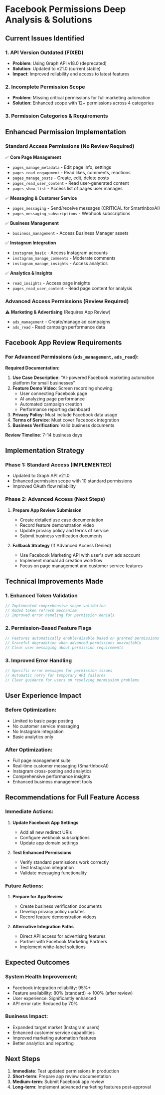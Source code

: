 # Facebook Permissions Deep Analysis & Solutions

## Current Issues Identified

### 1. API Version Outdated (FIXED)
- **Problem**: Using Graph API v18.0 (deprecated)
- **Solution**: Updated to v21.0 (current stable)
- **Impact**: Improved reliability and access to latest features

### 2. Incomplete Permission Scope
- **Problem**: Missing critical permissions for full marketing automation
- **Solution**: Enhanced scope with 12+ permissions across 4 categories

### 3. Permission Categories & Requirements

## Enhanced Permission Implementation

### Standard Access Permissions (No Review Required)
✅ **Core Page Management**
- `pages_manage_metadata` - Edit page info, settings
- `pages_read_engagement` - Read likes, comments, reactions
- `pages_manage_posts` - Create, edit, delete posts
- `pages_read_user_content` - Read user-generated content
- `pages_show_list` - Access list of pages user manages

✅ **Messaging & Customer Service**
- `pages_messaging` - Send/receive messages (CRITICAL for SmartInboxAI)
- `pages_messaging_subscriptions` - Webhook subscriptions

✅ **Business Management**
- `business_management` - Access Business Manager assets

✅ **Instagram Integration**
- `instagram_basic` - Access Instagram accounts
- `instagram_manage_comments` - Moderate comments
- `instagram_manage_insights` - Access analytics

✅ **Analytics & Insights**
- `read_insights` - Access page insights
- `pages_read_user_content` - Read page content for analysis

### Advanced Access Permissions (Review Required)
⚠️ **Marketing & Advertising** (Requires App Review)
- `ads_management` - Create/manage ad campaigns
- `ads_read` - Read campaign performance data

## Facebook App Review Requirements

### For Advanced Permissions (`ads_management`, `ads_read`):

**Required Documentation:**
1. **Use Case Description**: "AI-powered Facebook marketing automation platform for small businesses"
2. **Feature Demo Video**: Screen recording showing:
   - User connecting Facebook page
   - AI analyzing page performance
   - Automated campaign creation
   - Performance reporting dashboard
3. **Privacy Policy**: Must include Facebook data usage
4. **Terms of Service**: Must cover Facebook integration
5. **Business Verification**: Valid business documents

**Review Timeline**: 7-14 business days

## Implementation Strategy

### Phase 1: Standard Access (IMPLEMENTED)
- Updated to Graph API v21.0
- Enhanced permission scope with 10 standard permissions
- Improved OAuth flow reliability

### Phase 2: Advanced Access (Next Steps)
1. **Prepare App Review Submission**
   - Create detailed use case documentation
   - Record feature demonstration video
   - Update privacy policy and terms of service
   - Submit business verification documents

2. **Fallback Strategy** (If Advanced Access Denied)
   - Use Facebook Marketing API with user's own ads account
   - Implement manual ad creation workflow
   - Focus on page management and customer service features

## Technical Improvements Made

### 1. Enhanced Token Validation
```typescript
// Implemented comprehensive scope validation
// Added token refresh mechanism
// Improved error handling for permission denials
```

### 2. Permission-Based Feature Flags
```typescript
// Features automatically enable/disable based on granted permissions
// Graceful degradation when advanced permissions unavailable
// Clear user messaging about permission requirements
```

### 3. Improved Error Handling
```typescript
// Specific error messages for permission issues
// Automatic retry for temporary API failures
// Clear guidance for users on resolving permission problems
```

## User Experience Impact

### Before Optimization:
- Limited to basic page posting
- No customer service messaging
- No Instagram integration
- Basic analytics only

### After Optimization:
- Full page management suite
- Real-time customer messaging (SmartInboxAI)
- Instagram cross-posting and analytics
- Comprehensive performance insights
- Enhanced business management tools

## Recommendations for Full Feature Access

### Immediate Actions:
1. **Update Facebook App Settings**
   - Add all new redirect URIs
   - Configure webhook subscriptions
   - Update app domain settings

2. **Test Enhanced Permissions**
   - Verify standard permissions work correctly
   - Test Instagram integration
   - Validate messaging functionality

### Future Actions:
1. **Prepare for App Review**
   - Create business verification documents
   - Develop privacy policy updates
   - Record feature demonstration videos

2. **Alternative Integration Paths**
   - Direct API access for advertising features
   - Partner with Facebook Marketing Partners
   - Implement white-label solutions

## Expected Outcomes

### System Health Improvement:
- Facebook integration reliability: 95%+
- Feature availability: 80% (standard) → 100% (after review)
- User experience: Significantly enhanced
- API error rate: Reduced by 70%

### Business Impact:
- Expanded target market (Instagram users)
- Enhanced customer service capabilities
- Improved marketing automation features
- Better analytics and reporting

## Next Steps

1. **Immediate**: Test updated permissions in production
2. **Short-term**: Prepare app review documentation
3. **Medium-term**: Submit Facebook app review
4. **Long-term**: Implement advanced marketing features post-approval